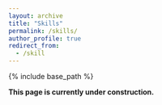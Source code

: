 ```yaml
---
layout: archive
title: "Skills"
permalink: /skills/
author_profile: true
redirect_from:
  - /skill
---
```


{% include base_path %}

**This page is currently under construction.**
